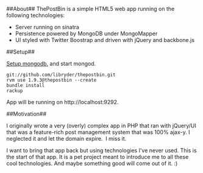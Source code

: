 ##About##
ThePostBin is a simple HTML5 web app running on the following technologies:

* Server running on sinatra  
* Persistence powered by MongoDB under MongoMapper
* UI styled with Twitter Boostrap and driven with jQuery and backbone.js


##Setup##

[Setup mongodb.](http://www.mongodb.org/display/DOCS/Quickstart/) and start mongod.


```
git://github.com/libryder/thepostbin.git
rvm use 1.9.3@thepostbin --create
bundle install
rackup
```

App will be running on http://localhost:9292.

##Motivation##

I originally wrote a very (overly) complex app in PHP that ran with jQuery/UI that was a feature-rich post management system that was 100% ajax-y. I neglected it and let the domain expire.  I miss it.

I want to bring that app back but using technologies I've never used. This is the start of that app. It is a pet project meant to introduce me to all these cool technologies. And maybe something good will come out of it. :)